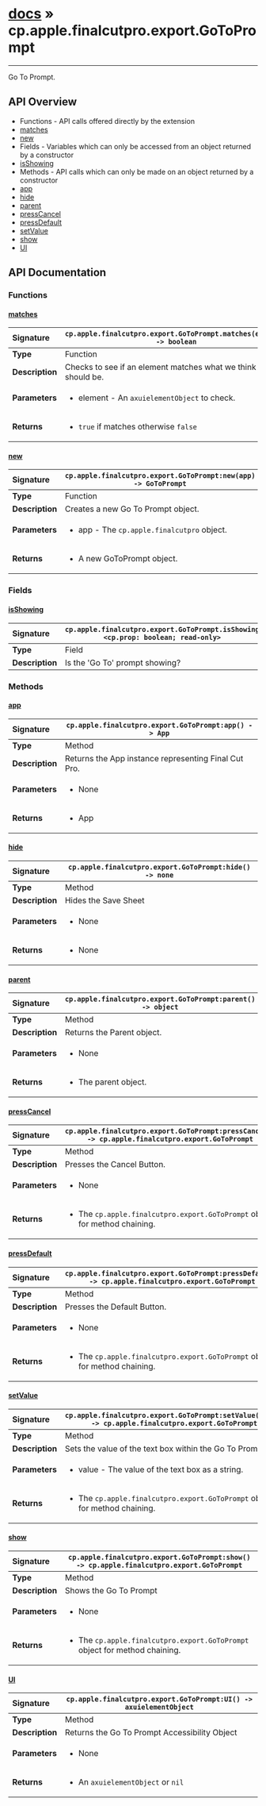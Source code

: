 # [docs](index.md) » cp.apple.finalcutpro.export.GoToPrompt
---

Go To Prompt.

## API Overview
* Functions - API calls offered directly by the extension
 * [matches](#matches)
 * [new](#new)
* Fields - Variables which can only be accessed from an object returned by a constructor
 * [isShowing](#isshowing)
* Methods - API calls which can only be made on an object returned by a constructor
 * [app](#app)
 * [hide](#hide)
 * [parent](#parent)
 * [pressCancel](#presscancel)
 * [pressDefault](#pressdefault)
 * [setValue](#setvalue)
 * [show](#show)
 * [UI](#ui)

## API Documentation

### Functions

#### [matches](#matches)
| <span style="float: left;">**Signature**</span> | <span style="float: left;">`cp.apple.finalcutpro.export.GoToPrompt.matches(element) -> boolean` </span>                                                          |
| -----------------------------------------------------|---------------------------------------------------------------------------------------------------------|
| **Type**                                             | Function                                                                                         |
| **Description**                                      | Checks to see if an element matches what we think it should be.                                                                                         |
| **Parameters**                                       | <ul><li>element - An `axuielementObject` to check.</li></ul> |
| **Returns**                                          | <ul><li>`true` if matches otherwise `false`</li></ul>          |

#### [new](#new)
| <span style="float: left;">**Signature**</span> | <span style="float: left;">`cp.apple.finalcutpro.export.GoToPrompt:new(app) -> GoToPrompt` </span>                                                          |
| -----------------------------------------------------|---------------------------------------------------------------------------------------------------------|
| **Type**                                             | Function                                                                                         |
| **Description**                                      | Creates a new Go To Prompt object.                                                                                         |
| **Parameters**                                       | <ul><li>app - The `cp.apple.finalcutpro` object.</li></ul> |
| **Returns**                                          | <ul><li>A new GoToPrompt object.</li></ul>          |

### Fields

#### [isShowing](#isshowing)
| <span style="float: left;">**Signature**</span> | <span style="float: left;">`cp.apple.finalcutpro.export.GoToPrompt.isShowing <cp.prop: boolean; read-only>` </span>                                                          |
| -----------------------------------------------------|---------------------------------------------------------------------------------------------------------|
| **Type**                                             | Field                                                                                         |
| **Description**                                      | Is the 'Go To' prompt showing?                                                                                         |

### Methods

#### [app](#app)
| <span style="float: left;">**Signature**</span> | <span style="float: left;">`cp.apple.finalcutpro.export.GoToPrompt:app() -> App` </span>                                                          |
| -----------------------------------------------------|---------------------------------------------------------------------------------------------------------|
| **Type**                                             | Method                                                                                         |
| **Description**                                      | Returns the App instance representing Final Cut Pro.                                                                                         |
| **Parameters**                                       | <ul><li>None</li></ul> |
| **Returns**                                          | <ul><li>App</li></ul>          |

#### [hide](#hide)
| <span style="float: left;">**Signature**</span> | <span style="float: left;">`cp.apple.finalcutpro.export.GoToPrompt:hide() -> none` </span>                                                          |
| -----------------------------------------------------|---------------------------------------------------------------------------------------------------------|
| **Type**                                             | Method                                                                                         |
| **Description**                                      | Hides the Save Sheet                                                                                         |
| **Parameters**                                       | <ul><li>None</li></ul> |
| **Returns**                                          | <ul><li>None</li></ul>          |

#### [parent](#parent)
| <span style="float: left;">**Signature**</span> | <span style="float: left;">`cp.apple.finalcutpro.export.GoToPrompt:parent() -> object` </span>                                                          |
| -----------------------------------------------------|---------------------------------------------------------------------------------------------------------|
| **Type**                                             | Method                                                                                         |
| **Description**                                      | Returns the Parent object.                                                                                         |
| **Parameters**                                       | <ul><li>None</li></ul> |
| **Returns**                                          | <ul><li>The parent object.</li></ul>          |

#### [pressCancel](#presscancel)
| <span style="float: left;">**Signature**</span> | <span style="float: left;">`cp.apple.finalcutpro.export.GoToPrompt:pressCancel() -> cp.apple.finalcutpro.export.GoToPrompt` </span>                                                          |
| -----------------------------------------------------|---------------------------------------------------------------------------------------------------------|
| **Type**                                             | Method                                                                                         |
| **Description**                                      | Presses the Cancel Button.                                                                                         |
| **Parameters**                                       | <ul><li>None</li></ul> |
| **Returns**                                          | <ul><li>The `cp.apple.finalcutpro.export.GoToPrompt` object for method chaining.</li></ul>          |

#### [pressDefault](#pressdefault)
| <span style="float: left;">**Signature**</span> | <span style="float: left;">`cp.apple.finalcutpro.export.GoToPrompt:pressDefault() -> cp.apple.finalcutpro.export.GoToPrompt` </span>                                                          |
| -----------------------------------------------------|---------------------------------------------------------------------------------------------------------|
| **Type**                                             | Method                                                                                         |
| **Description**                                      | Presses the Default Button.                                                                                         |
| **Parameters**                                       | <ul><li>None</li></ul> |
| **Returns**                                          | <ul><li>The `cp.apple.finalcutpro.export.GoToPrompt` object for method chaining.</li></ul>          |

#### [setValue](#setvalue)
| <span style="float: left;">**Signature**</span> | <span style="float: left;">`cp.apple.finalcutpro.export.GoToPrompt:setValue(value) -> cp.apple.finalcutpro.export.GoToPrompt` </span>                                                          |
| -----------------------------------------------------|---------------------------------------------------------------------------------------------------------|
| **Type**                                             | Method                                                                                         |
| **Description**                                      | Sets the value of the text box within the Go To Prompt.                                                                                         |
| **Parameters**                                       | <ul><li>value - The value of the text box as a string.</li></ul> |
| **Returns**                                          | <ul><li>The `cp.apple.finalcutpro.export.GoToPrompt` object for method chaining.</li></ul>          |

#### [show](#show)
| <span style="float: left;">**Signature**</span> | <span style="float: left;">`cp.apple.finalcutpro.export.GoToPrompt:show() -> cp.apple.finalcutpro.export.GoToPrompt` </span>                                                          |
| -----------------------------------------------------|---------------------------------------------------------------------------------------------------------|
| **Type**                                             | Method                                                                                         |
| **Description**                                      | Shows the Go To Prompt                                                                                         |
| **Parameters**                                       | <ul><li>None</li></ul> |
| **Returns**                                          | <ul><li>The `cp.apple.finalcutpro.export.GoToPrompt` object for method chaining.</li></ul>          |

#### [UI](#ui)
| <span style="float: left;">**Signature**</span> | <span style="float: left;">`cp.apple.finalcutpro.export.GoToPrompt:UI() -> axuielementObject` </span>                                                          |
| -----------------------------------------------------|---------------------------------------------------------------------------------------------------------|
| **Type**                                             | Method                                                                                         |
| **Description**                                      | Returns the Go To Prompt Accessibility Object                                                                                         |
| **Parameters**                                       | <ul><li>None</li></ul> |
| **Returns**                                          | <ul><li>An `axuielementObject` or `nil`</li></ul>          |

